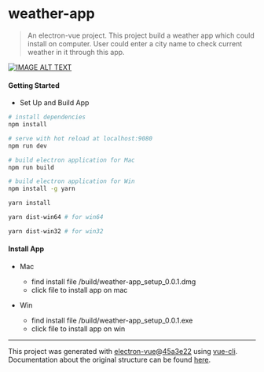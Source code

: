 # weather-app

> An electron-vue project. This project build a weather app which could install on computer. User could enter a city name to check current weather in it through this app.

[![IMAGE ALT TEXT](http://img.youtube.com/vi/wyzv8zaNVF4/0.jpg)](https://youtu.be/wyzv8zaNVF4 "Weather Map App")

#### Getting Started
* Set Up and Build App
``` bash
# install dependencies
npm install

# serve with hot reload at localhost:9080
npm run dev

# build electron application for Mac
npm run build

# build electron application for Win
npm install -g yarn

yarn install

yarn dist-win64 # for win64

yarn dist-win32 # for win32
```

#### Install App
* Mac
  + find install file /build/weather-app_setup_0.0.1.dmg
  + click file to install app on mac

* Win
  + find install file /build/weather-app_setup_0.0.1.exe
  + click file to install app on win

---

This project was generated with [electron-vue](https://github.com/SimulatedGREG/electron-vue)@[45a3e22](https://github.com/SimulatedGREG/electron-vue/tree/45a3e224e7bb8fc71909021ccfdcfec0f461f634) using [vue-cli](https://github.com/vuejs/vue-cli). Documentation about the original structure can be found [here](https://simulatedgreg.gitbooks.io/electron-vue/content/index.html).
